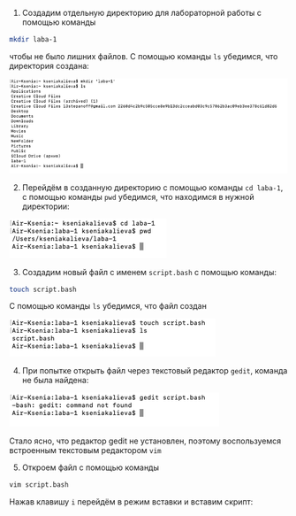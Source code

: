 1. Создадим отдельную директорию для лабораторной работы с помощью команды
```bash
mkdir laba-1
```
чтобы не было лишних файлов. С помощью команды `ls` убедимся, что директория создана:

![image](img1.png)


2. Перейдём в созданную директорию с помощью команды `cd laba-1`,  с помощью команды `pwd` убедимся, что находимся в нужной директории:

![image](img2.png)


3. Создадим новый файл с именем `script.bash` с помощью команды:
```bash
touch script.bash
```
С помощью команды `ls` убедимся, что файл создан

![image](img3.png)


4. При попытке открыть файл через текстовый редактор `gedit`, команда не была найдена:

![image](img4.png)

Стало ясно, что редактор gedit не установлен, поэтому воспользуемся встроенным текстовым редактором `vim`


5. Откроем файл с помощью команды
```bash
vim script.bash
```
Нажав клавишу `i` перейдём в режим вставки и вставим скрипт:


